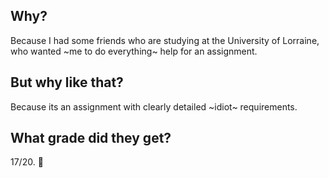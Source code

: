 ## Why?
Because I had some friends who are studying at the University of Lorraine, who wanted ~me to do everything~ help for an assignment.

## But why like that?
Because its an assignment with clearly detailed ~idiot~ requirements.

## What grade did they get?
17/20. 🤦
